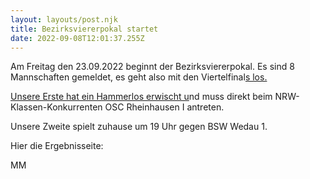 ```yaml
---
layout: layouts/post.njk
title: Bezirksviererpokal startet
date: 2022-09-08T12:01:37.255Z
---
```

Am Freitag den 23.09.2022 beginnt der Bezirksviererpokal. Es sind 8 Mannschaften gemeldet, es geht also mit den Viertelfinal[s los.](https://nrw.svw.info/ergebnisse/show/2022/4179/)

[Unsere Erste hat ein Hammerlos erwischt u](https://nrw.svw.info/ergebnisse/show/2022/4179/)nd muss direkt beim NRW-Klassen-Konkurrenten OSC Rheinhausen I antreten.

Unsere Zweite spielt zuhause um 19 Uhr gegen BSW Wedau 1.

Hier die Ergebnisseite:



MM